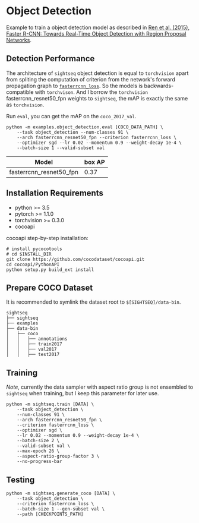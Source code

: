 # Object Detection

Example to train a object detection model as described in [Ren et al. (2015), Faster R-CNN: Towards Real-Time Object Detection with Region Proposal Networks](https://arxiv.org/abs/1506.01497).

## Detection Performance
The architecture of `sightseq` object detection is equal to `torchvision` apart from spliting the computation of criterion from the network's forward propagation graph to [`fasterrcnn_loss`](../../sightseq/criterions/fasterrcnn_loss.py). So the models is backwards-compatible with `torchvison`. And I borrow the `torchvision` fasterrcnn_resnet50_fpn weights to `sightseq`, the mAP is exactly the same as `torchvision`.

Run `eval`, you can get the mAP on the `coco_2017_val`.
```
python -m examples.object_detection.eval [COCO_DATA_PATH] \
    --task object_detection --num-classes 91 \
    --arch fasterrcnn_resnet50_fpn --criterion fasterrcnn_loss \
    --optimizer sgd --lr 0.02 --momentum 0.9 --weight-decay 1e-4 \
    --batch-size 1 --valid-subset val
```

Model | box AP
--- | ---
fasterrcnn_resnet50_fpn | 0.37

## Installation Requirements

- python >= 3.5
- pytorch >= 1.1.0
- torchvision >= 0.3.0
- cocoapi

cocoapi step-by-step installation:
```shell
# install pycocotools
# cd $INSTALL_DIR
git clone https://github.com/cocodataset/cocoapi.git
cd cocoapi/PythonAPI
python setup.py build_ext install
```

## Prepare COCO Dataset
It is recommended to symlink the dataset root to `$[SIGHTSEQ]/data-bin`.

```
sightseq
├── sightseq
├── examples
├── data-bin
│   ├── coco
│   │   ├── annotations
│   │   ├── train2017
│   │   ├── val2017
│   │   ├── test2017
```

## Training
*Note*, currently the data sampler with aspect ratio group is not ensembled to `sightseq` when training, but I keep this parameter for later use.
```
python -m sightseq.train [DATA] \
    --task object_detection \
    --num-classes 91 \
    --arch fasterrcnn_resnet50_fpn \
    --criterion fasterrcnn_loss \
    --optimizer sgd \
    --lr 0.02 --momentum 0.9 --weight-decay 1e-4 \
    --batch-size 2 \
    --valid-subset val \
    --max-epoch 26 \
    --aspect-ratio-group-factor 3 \
    --no-progress-bar
```

## Testing
```
python -m sightseq.generate_coco [DATA] \
    --task object_detection \
    --criterion fasterrcnn_loss \
    --batch-size 1 --gen-subset val \
    --path [CHECKPOINTS_PATH]
```
